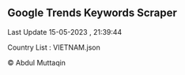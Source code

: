 

## Google Trends Keywords Scraper 
 
Last Update 15-05-2023 , 21:39:44

Country List :
VIETNAM.json



© Abdul Muttaqin 
